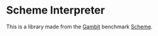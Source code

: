 # Scheme Interpreter

This is a library made from the [Gambit](https://github.com/gambit/gambit)
benchmark [Scheme](https://github.com/gambit/gambit/tree/master/bench/src/scheme.scm).
